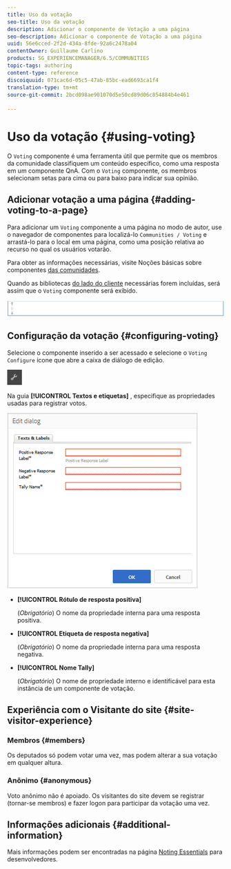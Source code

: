 ```yaml
---
title: Uso da votação
seo-title: Uso da votação
description: Adicionar o componente de Votação a uma página
seo-description: Adicionar o componente de Votação a uma página
uuid: 56e6cced-2f2d-434a-8fde-92a6c2478a04
contentOwner: Guillaume Carlino
products: SG_EXPERIENCEMANAGER/6.5/COMMUNITIES
topic-tags: authoring
content-type: reference
discoiquuid: 071cac6d-05c5-47ab-85bc-ead6693ca1f4
translation-type: tm+mt
source-git-commit: 2bcd098ae901070d5e50cd89d06c854884b4e461

---
```



# Uso da votação {#using-voting}

O `Voting` componente é uma ferramenta útil que permite que os membros da comunidade classifiquem um conteúdo específico, como uma resposta em um componente QnA. Com o `Voting` componente, os membros selecionam setas para cima ou para baixo para indicar sua opinião.

## Adicionar votação a uma página {#adding-voting-to-a-page}

Para adicionar um `Voting` componente a uma página no modo de autor, use o navegador de componentes para localizá-lo `Communities / Voting` e arrastá-lo para o local em uma página, como uma posição relativa ao recurso no qual os usuários votarão.

Para obter as informações necessárias, visite Noções básicas sobre componentes [das comunidades](basics.md).

Quando as bibliotecas [do lado do cliente](essentials-voting.md#essentials-for-client-side) necessárias forem incluídas, será assim que o `Voting` componente será exibido.

![chlimage_1-307](assets/chlimage_1-307.png)

## Configuração da votação {#configuring-voting}

Selecione o componente inserido a ser acessado e selecione o `Voting` `Configure` ícone que abre a caixa de diálogo de edição.

![chlimage_1-308](assets/chlimage_1-308.png)

Na guia **[!UICONTROL Textos e etiquetas]** , especifique as propriedades usadas para registrar votos.

![chlimage_1-309](assets/chlimage_1-309.png)

* **[!UICONTROL Rótulo de resposta positiva]**

   (*Obrigatório*) O nome da propriedade interna para uma resposta positiva.

* **[!UICONTROL Etiqueta de resposta negativa]**

   (*Obrigatório*) O nome da propriedade interna para uma resposta negativa.

* **[!UICONTROL Nome Tally]**

   (*Obrigatório*) O nome de propriedade interno e identificável para esta instância de um componente de votação.

## Experiência com o Visitante do site {#site-visitor-experience}

### Membros {#members}

Os deputados só podem votar uma vez, mas podem alterar a sua votação em qualquer altura.

### Anônimo {#anonymous}

Voto anônimo não é apoiado. Os visitantes do site devem se registrar (tornar-se membros) e fazer logon para participar da votação uma vez.

## Informações adicionais {#additional-information}

Mais informações podem ser encontradas na página [Noting Essentials](essentials-voting.md) para desenvolvedores.
